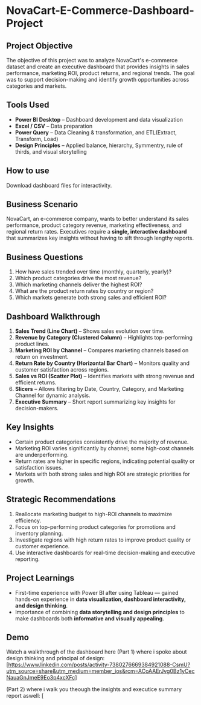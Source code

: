 # NovaCart-E-Commerce-Dashboard-Project

## Project Objective
The objective of this project was to analyze NovaCart's e-commerce dataset and create an executive dashboard that provides insights in sales performance, marketing ROI, product returns, and regional trends. The goal was to support decision-making and identify growth opportunities across categories and markets.


## Tools Used
- **Power BI Desktop** – Dashboard development and data visualization  
- **Excel / CSV** – Data preparation  
- **Power Query** – Data Cleaning & transformation, and ETL(Extract, Transform, Load)
- **Design Principles** – Applied balance, hierarchy, Symmentry, rule of thirds, and visual storytelling  

## How to use 
Download dashboard files for interactivity.

## Business Scenario
NovaCart, an e-commerce company, wants to better understand its sales performance, product category revenue, marketing effectiveness, and regional return rates. Executives require a **single, interactive dashboard** that summarizes key insights without having to sift through lengthy reports.


## Business Questions
1. How have sales trended over time (monthly, quarterly, yearly)?  
2. Which product categories drive the most revenue?  
3. Which marketing channels deliver the highest ROI?  
4. What are the product return rates by country or region?  
5. Which markets generate both strong sales and efficient ROI?  


## Dashboard Walkthrough
1. **Sales Trend (Line Chart)** – Shows sales evolution over time.  
2. **Revenue by Category (Clustered Column)** – Highlights top-performing product lines.  
3. **Marketing ROI by Channel** – Compares marketing channels based on return on investment.  
4. **Return Rate by Country (Horizontal Bar Chart)** – Monitors quality and customer satisfaction across regions.  
5. **Sales vs ROI (Scatter Plot)** – Identifies markets with strong revenue and efficient returns.  
6. **Slicers** – Allows filtering by Date, Country, Category, and Marketing Channel for dynamic analysis.  
7. **Executive Summary** – Short report summarizing key insights for decision-makers.


## Key Insights
- Certain product categories consistently drive the majority of revenue.  
- Marketing ROI varies significantly by channel; some high-cost channels are underperforming.  
- Return rates are higher in specific regions, indicating potential quality or satisfaction issues.  
- Markets with both strong sales and high ROI are strategic priorities for growth.  


## Strategic Recommendations
1. Reallocate marketing budget to high-ROI channels to maximize efficiency.  
2. Focus on top-performing product categories for promotions and inventory planning.  
3. Investigate regions with high return rates to improve product quality or customer experience.  
4. Use interactive dashboards for real-time decision-making and executive reporting.  


## Project Learnings
- First-time experience with Power BI after using Tableau — gained hands-on experience in **data visualization, dashboard interactivity, and design thinking**.  
- Importance of combining **data storytelling and design principles** to make dashboards both **informative and visually appealing**.  


## Demo
Watch a walkthrough of the dashboard here (Part 1) where i spoke about design thinking and principal of design: [https://www.linkedin.com/posts/activity-7380276669384921088-CsmU?utm_source=share&utm_medium=member_ios&rcm=ACoAAErJvg0Bz1yCecNauaGnJmeE9Eo3p4xcXFc]

(Part 2) where i walk you theough the insights and executice summary report aswell: [

